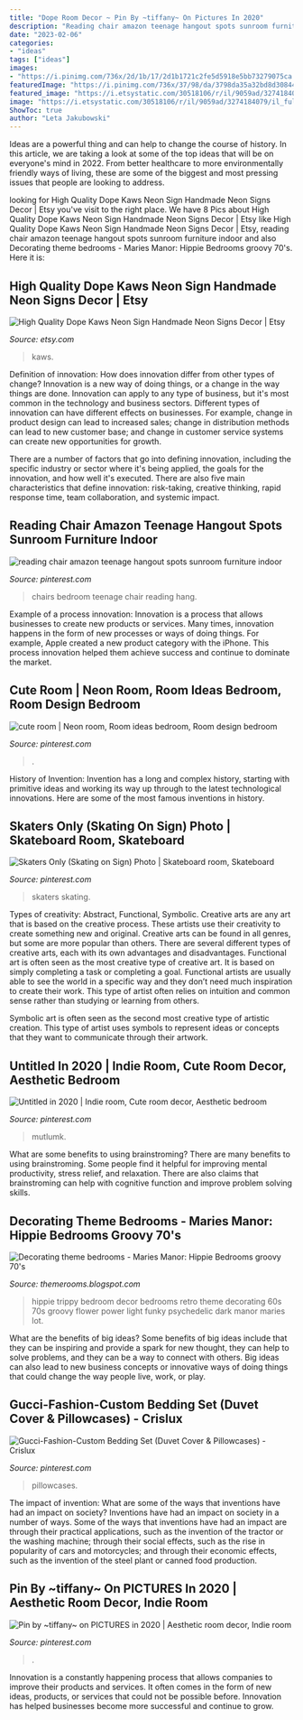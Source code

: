 ```yaml
---
title: "Dope Room Decor ~ Pin By ~tiffany~ On Pictures In 2020"
description: "Reading chair amazon teenage hangout spots sunroom furniture indoor"
date: "2023-02-06"
categories:
- "ideas"
tags: ["ideas"]
images:
- "https://i.pinimg.com/736x/2d/1b/17/2d1b1721c2fe5d5918e5bb73279075ca.jpg"
featuredImage: "https://i.pinimg.com/736x/37/98/da/3798da35a32bd8d308443dc839d37196.jpg"
featured_image: "https://i.etsystatic.com/30518106/r/il/9059ad/3274184079/il_fullxfull.3274184079_rxrq.jpg"
image: "https://i.etsystatic.com/30518106/r/il/9059ad/3274184079/il_fullxfull.3274184079_rxrq.jpg"
ShowToc: true
author: "Leta Jakubowski"
---
```



Ideas are a powerful thing and can help to change the course of history. In this article, we are taking a look at some of the top ideas that will be on everyone's mind in 2022. From better healthcare to more environmentally friendly ways of living, these are some of the biggest and most pressing issues that people are looking to address.

	

		
looking for High Quality Dope Kaws Neon Sign Handmade Neon Signs Decor | Etsy you've visit to the right place. We have 8 Pics about High Quality Dope Kaws Neon Sign Handmade Neon Signs Decor | Etsy like High Quality Dope Kaws Neon Sign Handmade Neon Signs Decor | Etsy, reading chair amazon teenage hangout spots sunroom furniture indoor and also Decorating theme bedrooms - Maries Manor: Hippie Bedrooms groovy 70&#039;s. Here it is:
		
    
## High Quality Dope Kaws Neon Sign Handmade Neon Signs Decor | Etsy

<img loading=lazy src="https://i.etsystatic.com/30518106/r/il/9059ad/3274184079/il_fullxfull.3274184079_rxrq.jpg" onerror="this.onerror=null;this.src='https://tse4.mm.bing.net/th?id=OIP.JnXF0cKDQyE0EUKK0_gHBgHaJ3&amp;pid=15.1';" alt="High Quality Dope Kaws Neon Sign Handmade Neon Signs Decor | Etsy">

_Source: etsy.com_

>kaws. 

	

Definition of innovation: How does innovation differ from other types of change?
Innovation is a new way of doing things, or a change in the way things are done. Innovation can apply to any type of business, but it's most common in the technology and business sectors.
Different types of innovation can have different effects on businesses. For example, change in product design can lead to increased sales; change in distribution methods can lead to new customer base; and change in customer service systems can create new opportunities for growth.

There are a number of factors that go into defining innovation, including the specific industry or sector where it's being applied, the goals for the innovation, and how well it's executed. There are also five main characteristics that define innovation: risk-taking, creative thinking, rapid response time, team collaboration, and systemic impact.

    
## Reading Chair Amazon Teenage Hangout Spots Sunroom Furniture Indoor

<img loading=lazy src="https://i.pinimg.com/736x/18/6a/8a/186a8a7a4950335d05337f92eb2171b6.jpg" onerror="this.onerror=null;this.src='https://tse2.mm.bing.net/th?id=OIP.Vwme-i30crF_zacU7N9OagHaLH&amp;pid=15.1';" alt="reading chair amazon teenage hangout spots sunroom furniture indoor">

_Source: pinterest.com_

>chairs bedroom teenage chair reading hang. 

	

Example of a process innovation:
Innovation is a process that allows businesses to create new products or services. Many times, innovation happens in the form of new processes or ways of doing things. For example, Apple created a new product category with the iPhone. This process innovation helped them achieve success and continue to dominate the market.

    
## Cute Room | Neon Room, Room Ideas Bedroom, Room Design Bedroom

<img loading=lazy src="https://i.pinimg.com/736x/2d/1b/17/2d1b1721c2fe5d5918e5bb73279075ca.jpg" onerror="this.onerror=null;this.src='https://tse1.mm.bing.net/th?id=OIP.hMQqRe1ufOIGE6PyEyVqrwHaNK&amp;pid=15.1';" alt="cute room | Neon room, Room ideas bedroom, Room design bedroom">

_Source: pinterest.com_

>. 

	

History of Invention:
Invention has a long and complex history, starting with primitive ideas and working its way up through to the latest technological innovations. Here are some of the most famous inventions in history.

    
## Skaters Only (Skating On Sign) Photo | Skateboard Room, Skateboard

<img loading=lazy src="https://i.pinimg.com/736x/50/e6/86/50e6860cbe8aac58954bf99fdbe873f7--kids-rooms-decor-boy-rooms.jpg" onerror="this.onerror=null;this.src='https://tse1.mm.bing.net/th?id=OIP.s6Oobo_rKptu03Swgw8SnAHaK0&amp;pid=15.1';" alt="Skaters Only (Skating on Sign) Photo | Skateboard room, Skateboard">

_Source: pinterest.com_

>skaters skating. 

	

Types of creativity: Abstract, Functional, Symbolic.
Creative arts are any art that is based on the creative process. These artists use their creativity to create something new and original. Creative arts can be found in all genres, but some are more popular than others. There are several different types of creative arts, each with its own advantages and disadvantages.
Functional art is often seen as the most creative type of creative art. It is based on simply completing a task or completing a goal. Functional artists are usually able to see the world in a specific way and they don’t need much inspiration to create their work. This type of artist often relies on intuition and common sense rather than studying or learning from others.

 Symbolic art is often seen as the second most creative type of artistic creation. This type of artist uses symbols to represent ideas or concepts that they want to communicate through their artwork.

    
## Untitled In 2020 | Indie Room, Cute Room Decor, Aesthetic Bedroom

<img loading=lazy src="https://i.pinimg.com/736x/1b/9a/d3/1b9ad3ee32f7e60141dcc5351fec0348.jpg" onerror="this.onerror=null;this.src='https://tse1.mm.bing.net/th?id=OIP.JMcJpbe48CPWX-KOj492DAHaNw&amp;pid=15.1';" alt="Untitled in 2020 | Indie room, Cute room decor, Aesthetic bedroom">

_Source: pinterest.com_

>mutlumk. 

	

What are some benefits to using brainstroming?
There are many benefits to using brainstroming. Some people find it helpful for improving mental productivity, stress relief, and relaxation. There are also claims that brainstroming can help with cognitive function and improve problem solving skills.

    
## Decorating Theme Bedrooms - Maries Manor: Hippie Bedrooms Groovy 70&#039;s

<img loading=lazy src="https://2.bp.blogspot.com/-_aRL0zehB3Y/ULSyn6SgsDI/AAAAAAAAGBI/LFXLmMxs9g4/s1600/retro+style+hippie+bedrooms-flower+power+funky+retro+style.jpg" onerror="this.onerror=null;this.src='https://tse2.mm.bing.net/th?id=OIP.ypcdI4oUUJZYyD493XQphAAAAA&amp;pid=15.1';" alt="Decorating theme bedrooms - Maries Manor: Hippie Bedrooms groovy 70&#039;s">

_Source: themerooms.blogspot.com_

>hippie trippy bedroom decor bedrooms retro theme decorating 60s 70s groovy flower power light funky psychedelic dark manor maries lot. 

	

What are the benefits of big ideas?
Some benefits of big ideas include that they can be inspiring and provide a spark for new thought, they can help to solve problems, and they can be a way to connect with others. Big ideas can also lead to new business concepts or innovative ways of doing things that could change the way people live, work, or play.

    
## Gucci-Fashion-Custom Bedding Set (Duvet Cover &amp; Pillowcases) - Crislux

<img loading=lazy src="https://i.pinimg.com/736x/e0/e6/e5/e0e6e5e52a5e5f3d18efebbb905e8572.jpg" onerror="this.onerror=null;this.src='https://tse1.mm.bing.net/th?id=OIP.Zh_msVVSMCOCg_mBwdWY0wHaHa&amp;pid=15.1';" alt="Gucci-Fashion-Custom Bedding Set (Duvet Cover &amp; Pillowcases) - Crislux">

_Source: pinterest.com_

>pillowcases. 

	

The impact of invention: What are some of the ways that inventions have had an impact on society?
Inventions have had an impact on society in a number of ways. Some of the ways that inventions have had an impact are through their practical applications, such as the invention of the tractor or the washing machine; through their social effects, such as the rise in popularity of cars and motorcycles; and through their economic effects, such as the invention of the steel plant or canned food production.

    
## Pin By ~tiffany~ On PICTURES In 2020 | Aesthetic Room Decor, Indie Room

<img loading=lazy src="https://i.pinimg.com/736x/37/98/da/3798da35a32bd8d308443dc839d37196.jpg" onerror="this.onerror=null;this.src='https://tse4.mm.bing.net/th?id=OIP.rmTlw1DGBN99ciCttk8KTQHaJ3&amp;pid=15.1';" alt="Pin by ~tiffany~ on PICTURES in 2020 | Aesthetic room decor, Indie room">

_Source: pinterest.com_

>. 

	

Innovation is a constantly happening process that allows companies to improve their products and services. It often comes in the form of new ideas, products, or services that could not be possible before. Innovation has helped businesses become more successful and continue to grow.

